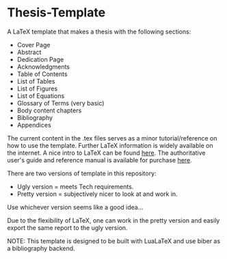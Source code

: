 # Thesis-Template

A LaTeX template that makes a thesis with the following sections:
* Cover Page
* Abstract
* Dedication Page
* Acknowledgments
* Table of Contents
* List of Tables
* List of Figures
* List of Equations
* Glossary of Terms (very basic)
* Body content chapters
* Bibliography
* Appendices

The current content in the .tex files serves as a minor tutorial/reference on how to use the template. Further LaTeX information is widely available on the internet. A nice intro to LaTeX can be found [here][1]. The authoritative user's guide and reference manual is available for purchase [here][2].

There are two versions of template in this repository:
* Ugly version = meets Tech requirements.
* Pretty version = subjectively nicer to look at and work in.

Use whichever version seems like a good idea...

Due to the flexibility of LaTeX, one can work in the pretty version and easily export the same report to the ugly version.

NOTE: This template is designed to be built with LuaLaTeX and use biber as a bibliography backend.

[1]: https://www.overleaf.com/learn/latex/Free_online_introduction_to_LaTeX_(part_1)
[2]: https://www.amazon.com/LaTeX-Document-Preparation-System-2nd/dp/0201529831
